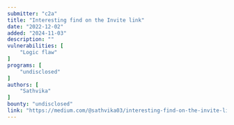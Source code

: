 ```yaml
---
submitter: "c2a"
title: "Interesting find on the Invite link"
date: "2022-12-02"
added: "2024-11-03"
description: ""
vulnerabilities: [
    "Logic flaw"
]
programs: [
    "undisclosed"
]
authors: [
    "Sathvika"
]
bounty: "undisclosed"
link: "https://medium.com/@sathvika03/interesting-find-on-the-invite-link-17cf5a46d747"
---
```




